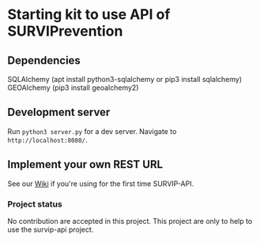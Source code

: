 # Starting kit to use API of SURVIPrevention

## Dependencies
SQLAlchemy (apt install python3-sqlalchemy or pip3 install sqlalchemy)\
GEOAlchemy (pip3 install geoalchemy2)

## Development server

Run `python3 server.py` for a dev server. Navigate to `http://localhost:8080/`.

## Implement your own REST URL

See our [Wiki](https://github.com/CAUCA-9-1-1/survip-api-starting/wiki) if you're using for the first time SURVIP-API.

### Project status
No contribution are accepted in this project.
This project are only to help to use the survip-api project.
